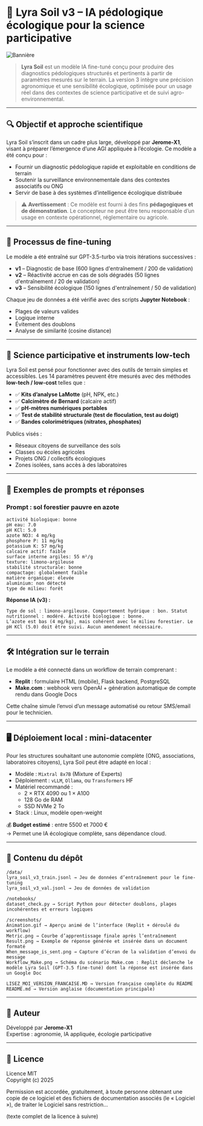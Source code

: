 
# 🌱 Lyra Soil v3 – IA pédologique écologique pour la science participative

![Bannière](assets/lyra_soil_banner.png)

> **Lyra Soil** est un modèle IA fine-tuné conçu pour produire des diagnostics pédologiques structurés et pertinents à partir de paramètres mesurés sur le terrain. La version 3 intègre une précision agronomique et une sensibilité écologique, optimisée pour un usage réel dans des contextes de science participative et de suivi agro-environnemental.

---

## 🔍 Objectif et approche scientifique

Lyra Soil s’inscrit dans un cadre plus large, développé par **Jerome-X1**, visant à préparer l’émergence d’une AGI appliquée à l’écologie. Ce modèle a été conçu pour :

- Fournir un diagnostic pédologique rapide et exploitable en conditions de terrain
- Soutenir la surveillance environnementale dans des contextes associatifs ou ONG
- Servir de base à des systèmes d’intelligence écologique distribuée

> ⚠️ **Avertissement** : Ce modèle est fourni à des fins **pédagogiques et de démonstration**. Le concepteur ne peut être tenu responsable d’un usage en contexte opérationnel, réglementaire ou agricole.

---

## 🔧 Processus de fine-tuning

Le modèle a été entraîné sur GPT-3.5-turbo via trois itérations successives :

- **v1** – Diagnostic de base (600 lignes d'entraînement / 200 de validation)
- **v2** – Réactivité accrue en cas de sols dégradés (50 lignes d'entraînement / 20 de validation)
- **v3** – Sensibilité écologique (150 lignes d'entraînement / 50 de validation)

Chaque jeu de données a été vérifié avec des scripts **Jupyter Notebook** :
- Plages de valeurs valides
- Logique interne
- Évitement des doublons
- Analyse de similarité (cosine distance)

---

## 🔬 Science participative et instruments low-tech

Lyra Soil est pensé pour fonctionner avec des outils de terrain simples et accessibles. Les 14 paramètres peuvent être mesurés avec des méthodes **low-tech / low-cost** telles que :

- ✅ **Kits d’analyse LaMotte** (pH, NPK, etc.)
- ✅ **Calcimètre de Bernard** (calcaire actif)
- ✅ **pH-mètres numériques portables**
- ✅ **Test de stabilité structurale (test de floculation, test au doigt)**
- ✅ **Bandes colorimétriques (nitrates, phosphates)**

Publics visés :
- Réseaux citoyens de surveillance des sols
- Classes ou écoles agricoles
- Projets ONG / collectifs écologiques
- Zones isolées, sans accès à des laboratoires

---

## 🧪 Exemples de prompts et réponses

### Prompt : sol forestier pauvre en azote
```
activité biologique: bonne
pH eau: 7.0
pH KCl: 5.0
azote NO3: 4 mg/kg
phosphore P: 11 mg/kg
potassium K: 57 mg/kg
calcaire actif: faible
surface interne argiles: 55 m²/g
texture: limono-argileuse
stabilité structurale: bonne
compactage: globalement faible
matière organique: élevée
aluminium: non détecté
type de milieu: forêt
```

**Réponse IA (v3) :**
```
Type de sol : limono-argileuse. Comportement hydrique : bon. Statut nutritionnel : modéré. Activité biologique : bonne.
L’azote est bas (4 mg/kg), mais cohérent avec le milieu forestier. Le pH KCl (5.0) doit être suivi. Aucun amendement nécessaire.
```

---

## 🛠️ Intégration sur le terrain

Le modèle a été connecté dans un workflow de terrain comprenant :

- **Replit** : formulaire HTML (mobile), Flask backend, PostgreSQL
- **Make.com** : webhook vers OpenAI + génération automatique de compte rendu dans Google Docs

Cette chaîne simule l’envoi d’un message automatisé ou retour SMS/email pour le technicien.

---

## 🖥️ Déploiement local : mini-datacenter

Pour les structures souhaitant une autonomie complète (ONG, associations, laboratoires citoyens), Lyra Soil peut être adapté en local :

- Modèle : `Mixtral 8x7B` (Mixture of Experts)
- Déploiement : `vLLM`, `Ollama`, ou `Transformers` HF
- Matériel recommandé :
  - 2 × RTX 4090 ou 1 × A100
  - 128 Go de RAM
  - SSD NVMe 2 To
- Stack : Linux, modèle open-weight

💰 **Budget estimé** : entre 5500 et 7000 €  
→ Permet une IA écologique complète, sans dépendance cloud.

---

## 📁 Contenu du dépôt

```
/data/
lyra_soil_v3_train.jsonl → Jeu de données d’entraînement pour le fine-tuning
lyra_soil_v3_val.jsonl → Jeu de données de validation

/notebooks/
dataset_check.py → Script Python pour détecter doublons, plages incohérentes et erreurs logiques

/screenshots/
Animation.gif → Aperçu animé de l’interface (Replit + déroulé du workflow)
Metric.png → Courbe d’apprentissage finale après l’entraînement
Result.png → Exemple de réponse générée et insérée dans un document formaté
When_message_is_sent.png → Capture d’écran de la validation d’envoi du message
Workflow_Make.png → Schéma du scénario Make.com : Replit déclenche le modèle Lyra Soil (GPT-3.5 fine-tuné) dont la réponse est insérée dans un Google Doc

LISEZ_MOI_VERSION_FRANCAISE.MD → Version française complète du README
README.md → Version anglaise (documentation principale)
```

---

## 👤 Auteur

Développé par **Jerome-X1**  
Expertise : agronomie, IA appliquée, écologie participative

---

## 📄 Licence

Licence MIT  
Copyright (c) 2025

Permission est accordée, gratuitement, à toute personne obtenant une copie de ce logiciel et des fichiers de documentation associés (le « Logiciel »), de traiter le Logiciel sans restriction...

(texte complet de la licence à suivre)
